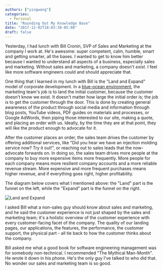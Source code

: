 ```yaml
---
authors: ["yingwang"]
categories:
  - Personal
title: "Rounding Out My Knowledge Base"
date: "2017-12-02T18:03:38-05:00"
draft: false
---
```


Yesterday, I had lunch with Bill Cronin, SVP of Sales and Marketing at the company I work at. He's awesome: super competent, calm, humble, smart and getting smarter, all the bases. I wanted to get to know him better because I wanted to understand all aspects of a business, especially sales and marketing. Without sales and marketing, a company doesn't *exist*. I feel like more software engineers could and should appreciate that.

One thing that I learned in my lunch with Bill is the "Land and Expand" model of corporate development. In a [blue-ocean environment](http://www.corporatestrategy.com/red-ocean-vs-blue-ocean/), the marketing team's job is to land the initial customer, because the customer doesn't know we exist. It doesn't matter how large the initial order is; the job is to get the customer through the door. This is done by creating general awareness of the product through social media and information through blog posts, YouTube videos, PDF guides on materials and processes, or Google AdWords, then piping those interested to our site, making a quote, and placing an order with us. Ideally, by the time they are at that point, they will like the product enough to advocate for it.

After the customer places an order, the sales team drives the customer by offering additional services, like "Did you hear we have an injection molding service now? Try it out!", or reaching out to sales leads that the now-advocate forwards on. In doing so, the sales team drives more people at the company to buy more expensive items more frequently. More people for each company means more resilient company accounts and a more reliable revenue stream. More expensive and more frequent purchases means higher revenue, and if everything goes right, higher profitability.

The diagram below covers what I mentioned above: the "Land" part is the funnel on the left, while the "Expand" part is the funnel on the right.

![Land and Expand](/img/posts/2017/12/02/rounding_out_1.jpg)

I asked Bill what a non-sales guy should know about sales and marketing, and he said the customer experience is not just shaped by the sales and marketing team; it's a holistic overview of the customer experience with every customer-facing facet of the company. The quality of our landing pages, our applications, the features, the performance, the customer support, the physical part - all tie back to how the customer thinks about the company.

Bill asked me what a good book for software engineering management was for somebody non-technical. I recommended "The Mythical Man-Month". He wrote it down in his phone. He's the only guy I've talked to who did that. No wonder our sales and marketing team is so good.
